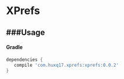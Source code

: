 # XPrefs

###Usage
----

#### Gradle

```groovy
dependencies {
   compile 'com.huxq17.xprefs:xprefs:0.0.2'
}
```
